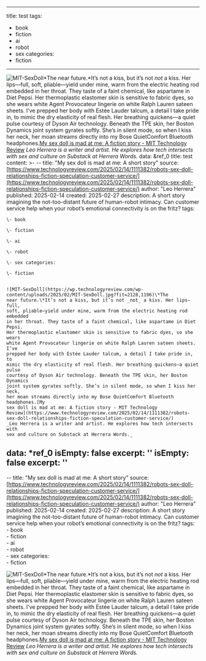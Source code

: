 
---
title: test
tags:  
  - book  
  - fiction  
  - ai  
  - robot  
  - sex categories:  
  - fiction
---

  ![MIT-SexDoll](https://wp.technologyreview.com/wp-content/uploads/2025/02/MIT-SexDoll.jpg?fit=2128,1196)\*The
  near future.\*It’s not a kiss, but it’s not _not_ a kiss. Her lips—full, soft,
  pliable—yield under mine, warm from the electric heating rod embedded in her
  throat. They taste of a faint chemical, like aspartame in Diet Pepsi. Her
  thermoplastic elastomer skin is sensitive to fabric dyes, so she wears white
  Agent Provocateur lingerie on white Ralph Lauren sateen sheets. I’ve prepped
  her body with Estée Lauder talcum, a detail I take pride in, to mimic the dry
  elasticity of real flesh. Her breathing quickens—a quiet pulse courtesy of
  Dyson Air technology. Beneath the TPE skin, her Boston Dynamics joint system
  gyrates softly. She’s in silent mode, so when I kiss her neck, her moan
  streams directly into my Bose QuietComfort Bluetooth headphones.[My sex doll
  is mad at me: A fiction story - MIT Technology
  Review](https://www.technologyreview.com/2025/02/14/1111382/robots-sex-doll-relationships-fiction-speculation-customer-service/)
  _Leo Herrera is a writer and artist. He explores how tech intersects with sex
  and culture on Substack at Herrera Words._
data: &ref_0
  title: test
  content: >-
    \-- title: "My sex doll is mad at me: A short story" source:
    [https://www.technologyreview.com/2025/02/14/1111382/robots-sex-doll-relationships-fiction-speculation-customer-service/](https://www.technologyreview.com/2025/02/14/1111382/robots-sex-doll-relationships-fiction-speculation-customer-service/)
    author: "Leo Herrera" published: 2025-02-14 created: 2025-02-27 description:
    A short story imagining the not-too-distant future of human-robot intimacy.
    Can customer service help when your robot’s emotional connectivity is on the
    fritz? tags:  

    \- book  

    \- fiction  

    \- ai  

    \- robot  

    \- sex categories:  

    \- fiction


    ![MIT-SexDoll](https://wp.technologyreview.com/wp-content/uploads/2025/02/MIT-SexDoll.jpg?fit=2128,1196)\*The
    near future.\*It’s not a kiss, but it’s not _not_ a kiss. Her lips—full,
    soft, pliable—yield under mine, warm from the electric heating rod embedded
    in her throat. They taste of a faint chemical, like aspartame in Diet Pepsi.
    Her thermoplastic elastomer skin is sensitive to fabric dyes, so she wears
    white Agent Provocateur lingerie on white Ralph Lauren sateen sheets. I’ve
    prepped her body with Estée Lauder talcum, a detail I take pride in, to
    mimic the dry elasticity of real flesh. Her breathing quickens—a quiet pulse
    courtesy of Dyson Air technology. Beneath the TPE skin, her Boston Dynamics
    joint system gyrates softly. She’s in silent mode, so when I kiss her neck,
    her moan streams directly into my Bose QuietComfort Bluetooth headphones.[My
    sex doll is mad at me: A fiction story - MIT Technology
    Review](https://www.technologyreview.com/2025/02/14/1111382/robots-sex-doll-relationships-fiction-speculation-customer-service/)
    _Leo Herrera is a writer and artist. He explores how tech intersects with
    sex and culture on Substack at Herrera Words._
  data: *ref_0
  isEmpty: false
  excerpt: ''
isEmpty: false
excerpt: ''
---
\-- title: "My sex doll is mad at me: A short story" source: [https://www.technologyreview.com/2025/02/14/1111382/robots-sex-doll-relationships-fiction-speculation-customer-service/](https://www.technologyreview.com/2025/02/14/1111382/robots-sex-doll-relationships-fiction-speculation-customer-service/) author: "Leo Herrera" published: 2025-02-14 created: 2025-02-27 description: A short story imagining the not-too-distant future of human-robot intimacy. Can customer service help when your robot’s emotional connectivity is on the fritz? tags:  
\- book  
\- fiction  
\- ai  
\- robot  
\- sex categories:  
\- fiction

![MIT-SexDoll](https://wp.technologyreview.com/wp-content/uploads/2025/02/MIT-SexDoll.jpg?fit=2128,1196)\*The near future.\*It’s not a kiss, but it’s not _not_ a kiss. Her lips—full, soft, pliable—yield under mine, warm from the electric heating rod embedded in her throat. They taste of a faint chemical, like aspartame in Diet Pepsi. Her thermoplastic elastomer skin is sensitive to fabric dyes, so she wears white Agent Provocateur lingerie on white Ralph Lauren sateen sheets. I’ve prepped her body with Estée Lauder talcum, a detail I take pride in, to mimic the dry elasticity of real flesh. Her breathing quickens—a quiet pulse courtesy of Dyson Air technology. Beneath the TPE skin, her Boston Dynamics joint system gyrates softly. She’s in silent mode, so when I kiss her neck, her moan streams directly into my Bose QuietComfort Bluetooth headphones.[My sex doll is mad at me: A fiction story - MIT Technology Review](https://www.technologyreview.com/2025/02/14/1111382/robots-sex-doll-relationships-fiction-speculation-customer-service/) _Leo Herrera is a writer and artist. He explores how tech intersects with sex and culture on Substack at Herrera Words._
